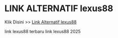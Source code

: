# LINK ALTERNATIF lexus88

Klik Disini >> <a href="https://linksto.pages.dev/">Link Alternatif lexus88 </a>

link lexus88 terbaru
link lexus88 2025